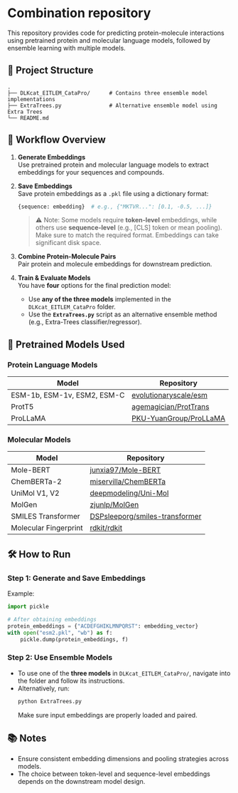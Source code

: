 # Combination repository

This repository provides code for predicting protein-molecule interactions using pretrained protein and molecular language models, followed by ensemble learning with multiple models.

## 📁 Project Structure

```
.
├── DLKcat_EITLEM_CataPro/      # Contains three ensemble model implementations
├── ExtraTrees.py               # Alternative ensemble model using Extra Trees
└── README.md
```

## 🚀 Workflow Overview

1. **Generate Embeddings**  
   Use pretrained protein and molecular language models to extract embeddings for your sequences and compounds.

2. **Save Embeddings**  
   Save protein embeddings as a `.pkl` file using a dictionary format:  
   ```python
   {sequence: embedding}  # e.g., {"MKTVR...": [0.1, -0.5, ...]}
   ```
   > ⚠️ Note: Some models require **token-level** embeddings, while others use **sequence-level** (e.g., [CLS] token or mean pooling). Make sure to match the required format. Embeddings can take significant disk space.

3. **Combine Protein-Molecule Pairs**  
   Pair protein and molecule embeddings for downstream prediction.

4. **Train & Evaluate Models**  
   You have **four** options for the final prediction model:
   - Use **any of the three models** implemented in the `DLKcat_EITLEM_CataPro` folder.
   - Use the **`ExtraTrees.py`** script as an alternative ensemble method (e.g., Extra-Trees classifier/regressor).

## 🧬 Pretrained Models Used

### Protein Language Models
| Model       | Repository |
|------------|------------|
| ESM-1b, ESM-1v, ESM2, ESM-C | [evolutionaryscale/esm](https://github.com/evolutionaryscale/esm) |
| ProtT5     | [agemagician/ProtTrans](https://github.com/agemagician/ProtTrans) |
| ProLLaMA   | [PKU-YuanGroup/ProLLaMA](https://github.com/PKU-YuanGroup/ProLLaMA) |

### Molecular Models
| Model             | Repository |
|------------------|-----------|
| Mole-BERT         | [junxia97/Mole-BERT](https://github.com/junxia97/Mole-BERT) |
| ChemBERTa-2       | [miservilla/ChemBERTa](https://github.com/miservilla/ChemBERTa) |
| UniMol V1, V2     | [deepmodeling/Uni-Mol](https://github.com/deepmodeling/Uni-Mol) |
| MolGen            | [zjunlp/MolGen](https://github.com/zjunlp/MolGen) |
| SMILES Transformer| [DSPsleeporg/smiles-transformer](https://github.com/DSPsleeporg/smiles-transformer) |
| Molecular Fingerprint | [rdkit/rdkit](https://github.com/rdkit/rdkit) |

## 🛠 How to Run

### Step 1: Generate and Save Embeddings
Example:
```python
import pickle

# After obtaining embeddings
protein_embeddings = {"ACDEFGHIKLMNPQRST": embedding_vector}
with open("esm2.pkl", "wb") as f:
    pickle.dump(protein_embeddings, f)
```

### Step 2: Use Ensemble Models
- To use one of the **three models** in `DLKcat_EITLEM_CataPro/`, navigate into the folder and follow its instructions.
- Alternatively, run:
  ```bash
  python ExtraTrees.py
  ```
  Make sure input embeddings are properly loaded and paired.

## 📚 Notes
- Ensure consistent embedding dimensions and pooling strategies across models.
- The choice between token-level and sequence-level embeddings depends on the downstream model design.
